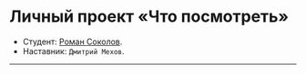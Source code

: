 # Личный проект «Что посмотреть»

* Студент: [Роман Соколов](https://up.htmlacademy.ru/php-3/2/user/94214).
* Наставник: `Дмитрий Мехов`.

---